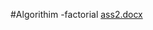 #Algorithim
-factorial
[ass2.docx](https://github.com/randaazam/AlgorithmsCourse/files/13625744/ass2.docx)
